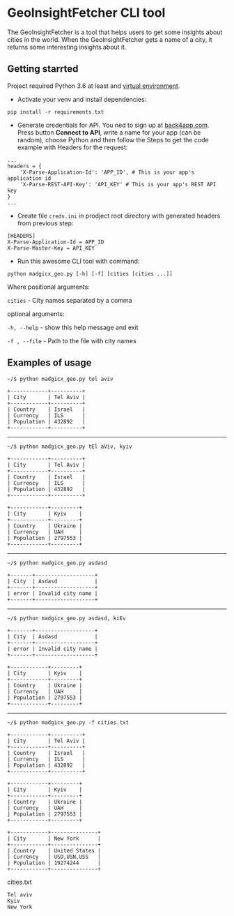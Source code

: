 # GeoInsightFetcher CLI tool

The GeoInsightFetcher is a tool that helps users to get some insights about cities in the world.
When the GeoInsightFetcher gets a name of a city, it returns some interesting insights about it.

## Getting starrted 

Project required Python 3.6 at least and [virtual environment](https://docs.python.org/3/library/venv.html).

* Activate your venv and install dependencies:

`pip install -r requirements.txt`

* Generate credentials for API. You ned to sign up at [back4app.com](https://www.back4app.com/database/sign-up?originRoute=%2Fdatabase%2F%5BauthorSlug%5D%2F%5BdatabaseSlug%5D%2Fget-started%2F%5BplatformSlug%5D%2F%5BapiSlug%5D%2F%5BlibrarySlug%5D&originAsPath=%2Fdatabase%2Fback4app%2Flist-of-all-continents-countries-cities%2Fget-started%2Fpython%2Frest-api%2Frequests%3FobjectClassSlug%3Dworld-cities-dataset-api). Press button **Connect to API**, write a name for your app (can be random), choose Python and then follow the Steps to get the code example with Headers for the request:

```
...
headers = {
    'X-Parse-Application-Id': 'APP_ID', # This is your app's application id
    'X-Parse-REST-API-Key': 'API_KEY' # This is your app's REST API key
}
...
```

* Create file `creds.ini` in prodject root directory with generated headers from previous step:

```
[HEADERS]
X-Parse-Application-Id = APP_ID
X-Parse-Master-Key = API_KEY
```

* Run this awesome CLI tool with command: 

`python madgicx_geo.py [-h] [-f] [cities [cities ...]]`

Where positional arguments:

`cities` - City names separated by a comma

optional arguments:

`-h, --help` - show this help message and exit

`-f , --file` - Path to the file with city names


## Examples of usage

`~/$ python madgicx_geo.py tel aviv`

```
+------------+----------+
| City       | Tel Aviv |
+------------+----------+
| Country    | Israel   |
| Currency   | ILS      |
| Population | 432892   |
+------------+----------+
```
---

`~/$ python madgicx_geo.py tEl aViv, kyiv`

```
+------------+----------+
| City       | Tel Aviv |
+------------+----------+
| Country    | Israel   |
| Currency   | ILS      |
| Population | 432892   |
+------------+----------+

+------------+---------+
| City       | Kyiv    |
+------------+---------+
| Country    | Ukraine |
| Currency   | UAH     |
| Population | 2797553 |
+------------+---------+
```
---

`~/$ python madgicx_geo.py asdasd`

```
+-------+-------------------+
| City  | Asdasd            |
+-------+-------------------+
| error | Invalid city name |
+-------+-------------------+
```
---

`~/$ python madgicx_geo.py asdasd, kiEv`

```
+-------+-------------------+
| City  | Asdasd            |
+-------+-------------------+
| error | Invalid city name |
+-------+-------------------+

+------------+---------+
| City       | Kyiv    |
+------------+---------+
| Country    | Ukraine |
| Currency   | UAH     |
| Population | 2797553 |
+------------+---------+
```
---

`~/$ python madgicx_geo.py -f cities.txt`

```
+------------+----------+
| City       | Tel Aviv |
+------------+----------+
| Country    | Israel   |
| Currency   | ILS      |
| Population | 432892   |
+------------+----------+

+------------+---------+
| City       | Kyiv    |
+------------+---------+
| Country    | Ukraine |
| Currency   | UAH     |
| Population | 2797553 |
+------------+---------+

+------------+---------------+
| City       | New York      |
+------------+---------------+
| Country    | United States |
| Currency   | USD,USN,USS   |
| Population | 19274244      |
+------------+---------------+
```

cities.txt
```
Tel aviv
Kyiv
New York
```



